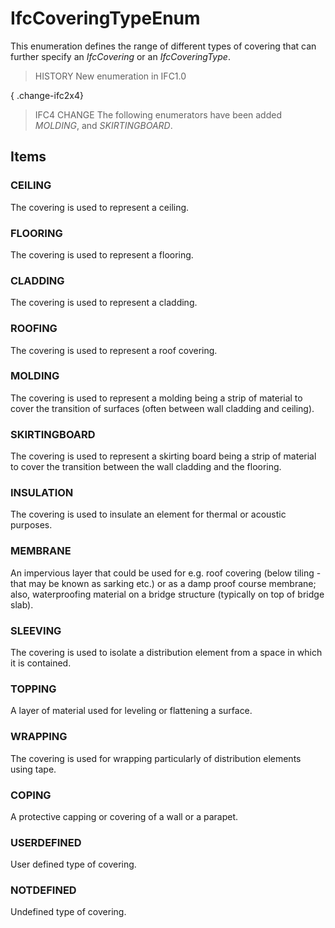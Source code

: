 # IfcCoveringTypeEnum

This enumeration defines the range of different types of covering that can further specify an _IfcCovering_ or an _IfcCoveringType_.

> HISTORY New enumeration in IFC1.0

{ .change-ifc2x4}
> IFC4 CHANGE The following enumerators have been added _MOLDING_, and _SKIRTINGBOARD_.

## Items

### CEILING
The covering is used to represent a ceiling.

### FLOORING
The covering is used to represent a flooring.

### CLADDING
The covering is used to represent a cladding.

### ROOFING
The covering is used to represent a roof covering.

### MOLDING
The covering is used to represent a molding being a strip of material to cover the transition of surfaces (often between wall cladding and ceiling).

### SKIRTINGBOARD
The covering is used to represent a skirting board being a strip of material to cover the transition between the wall cladding and the flooring.

### INSULATION
The covering is used to insulate an element for thermal or acoustic purposes.

### MEMBRANE
An impervious layer that could be used for e.g. roof covering (below tiling - that may be known as sarking etc.) or as a damp proof course membrane; also, waterproofing material on a bridge structure (typically on top of bridge slab).

### SLEEVING
The covering is used to isolate a distribution element from a space in which it is contained.

### TOPPING
A layer of material used for leveling or flattening a surface.

### WRAPPING
The covering is used for wrapping particularly of distribution elements using tape.

### COPING
A protective capping or covering of a wall or a parapet.

### USERDEFINED
User defined type of covering.

### NOTDEFINED
Undefined type of covering.
